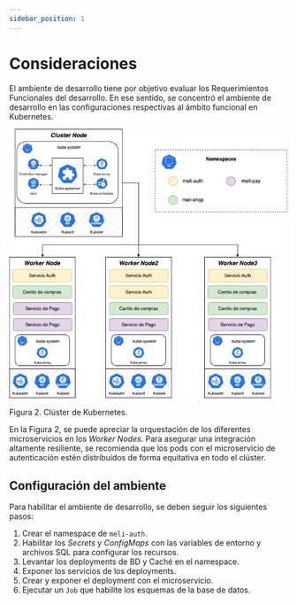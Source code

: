 ```yaml
---
sidebar_position: 1
---
```


# Consideraciones

El ambiente de desarrollo tiene por objetivo evaluar los Requerimientos Funcionales del desarrollo. En ese sentido, se concentró el ambiente de desarrollo en las configuraciones respectivas al ámbito funcional en Kubernetes.

![](../../../static/img/cloud/kube.png)

Figura 2. Clúster de Kubernetes.

En la Figura 2, se puede apreciar la orquestación de los diferentes microservicios en los _Worker Nodes_. Para asegurar una integración altamente resiliente, se recomienda que los pods con el microservicio de autenticación estén distribuidos de forma equitativa en todo el clúster.

## Configuración del ambiente 

Para habilitar el ambiente de desarrollo, se deben seguir los siguientes pasos:

1. Crear el namespace de `meli-auth`.
2. Habilitar los _Secrets_ y _ConfigMaps_ con las variables de entorno y archivos SQL para configurar los recursos.
3. Levantar los deployments de BD y Caché en el namespace.
4. Exponer los servicios de los deployments.
5. Crear y exponer el deployment con el microservicio.
6. Ejecutar un `Job` que habilite los esquemas de la base de datos.